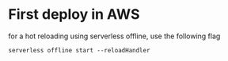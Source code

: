 # First deploy in AWS

for a hot reloading using serverless offline, use the following flag

`serverless offline start --reloadHandler`